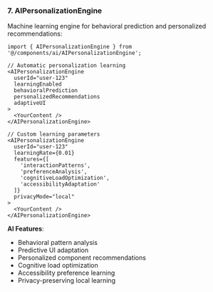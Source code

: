 ### 7. AIPersonalizationEngine

Machine learning engine for behavioral prediction and personalized recommendations:

```tsx
import { AIPersonalizationEngine } from '@/components/ai/AIPersonalizationEngine';

// Automatic personalization learning
<AIPersonalizationEngine
  userId="user-123"
  learningEnabled
  behavioralPrediction
  personalizedRecommendations
  adaptiveUI
>
  <YourContent />
</AIPersonalizationEngine>

// Custom learning parameters
<AIPersonalizationEngine
  userId="user-123"
  learningRate={0.01}
  features={[
    'interactionPatterns',
    'preferenceAnalysis',
    'cognitiveLoadOptimization',
    'accessibilityAdaptation'
  ]}
  privacyMode="local"
>
  <YourContent />
</AIPersonalizationEngine>
```

**AI Features**:
- Behavioral pattern analysis
- Predictive UI adaptation
- Personalized component recommendations
- Cognitive load optimization
- Accessibility preference learning
- Privacy-preserving local learning
